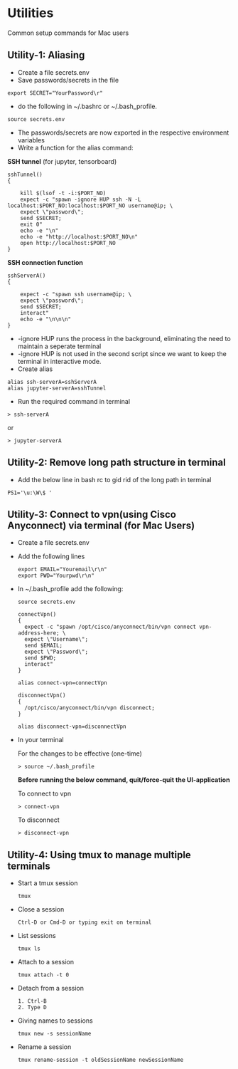 # Utilities
Common setup commands for Mac users

## **Utility-1:** Aliasing

- Create a file secrets.env
- Save passwords/secrets in the file

```
export SECRET="YourPassword\r"
```

- do the following in ~/.bashrc or ~/.bash_profile.

```
source secrets.env
```

- The passwords/secrets are now exported in the respective environment variables
- Write a function for the alias command:

**SSH tunnel** (for jupyter, tensorboard)

```
sshTunnel()
{

	kill $(lsof -t -i:$PORT_NO)
	expect -c "spawn -ignore HUP ssh -N -L localhost:$PORT_NO:localhost:$PORT_NO username@ip; \
	expect \"password\";
	send $SECRET;
	exit 0"
	echo -e "\n"
	echo -e "http://localhost:$PORT_NO\n"
	open http://localhost:$PORT_NO
}
```

**SSH connection function**

```
sshServerA()
{

	expect -c "spawn ssh username@ip; \
	expect \"password\";
	send $SECRET;
	interact"
	echo -e "\n\n\n"
}
```

- \-ignore HUP runs the process in the background, eliminating the need to maintain a seperate terminal
- \-ignore HUP is not used in the second script since we want to keep the terminal in interactive mode.
- Create alias 

```
alias ssh-serverA=sshServerA
alias jupyter-serverA=sshTunnel
```
- Run the required command in terminal

```
> ssh-serverA
```
or
```
> jupyter-serverA
```

## **Utility-2:** Remove long path structure in terminal

- Add the below line in bash rc to gid rid of the long path in terminal

```
PS1='\u:\W\$ '
```

## **Utility-3:** Connect to vpn(using Cisco Anyconnect) via terminal (for Mac Users)

- Create a file secrets.env
- Add the following lines

  ```
  export EMAIL="Youremail\r\n"
  export PWD="Yourpwd\r\n"
  ```
  
- In ~/.bash_profile add the following:

    ```
    source secrets.env

    connectVpn()
    {
      expect -c "spawn /opt/cisco/anyconnect/bin/vpn connect vpn-address-here; \
      expect \"Username\";
      send $EMAIL;
      expect \"Password\";
      send $PWD;
      interact"
    }

    alias connect-vpn=connectVpn

    disconnectVpn()
    {
      /opt/cisco/anyconnect/bin/vpn disconnect;
    }
  
    alias disconnect-vpn=disconnectVpn
    ```
  
- In your terminal

  For the changes to be effective (one-time)

    ```
    > source ~/.bash_profile
    ```

  **Before running the below command, quit/force-quit the UI-application**

    To connect to vpn

    ```
    > connect-vpn
    ```

    To disconnect

    ```
    > disconnect-vpn
    ```

## **Utility-4:** Using tmux to manage multiple terminals

- Start a tmux session 

  ```
  tmux
  ```

- Close a session

  ```
  Ctrl-D or Cmd-D or typing exit on terminal
  ```
  
- List sessions

  ```
  tmux ls
  ```

- Attach to a session 
  
  ```
  tmux attach -t 0
  ```
- Detach from a session 

  ```
  1. Ctrl-B
  2. Type D
  ```

- Giving names to sessions

  ```
  tmux new -s sessionName
  ```
  
- Rename a session 

  ```
  tmux rename-session -t oldSessionName newSessionName
  ```
